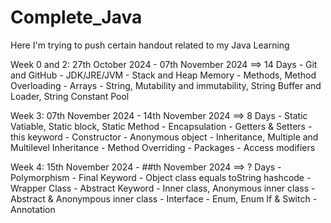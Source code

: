 # Complete_Java
Here I'm trying to push certain handout related to my Java Learning

Week 0 and 2: 27th October 2024 - 07th November 2024 ==> 14 Days
    - Git and GitHub
    - JDK/JRE/JVM
    - Stack and Heap Memory
    - Methods, Method Overloading
    - Arrays
    - String, Mutability and immutability, String Buffer and Loader, String Constant Pool


Week 3: 07th November 2024 - 14th November 2024 ==> 8 Days
    - Static Vatiable, Static block, Static Method
    - Encapsulation
    - Getters & Setters
    - this keyword
    - Constructor
    - Anonymous object
    - Inheritance, Multiple and Multilevel Inheritance
    - Method Overriding
    - Packages
    - Access modifiers

Week 4: 15th November 2024 - ##th November 2024 ==> ? Days
    - Polymorphism
    - Final Keyword
    - Object class equals toString hashcode
    - Wrapper Class
    - Abstract Keyword
    - Inner class, Anonymous inner class
    - Abstract & Anonympous inner class
    - Interface
    - Enum, Enum If & Switch
    - Annotation    




